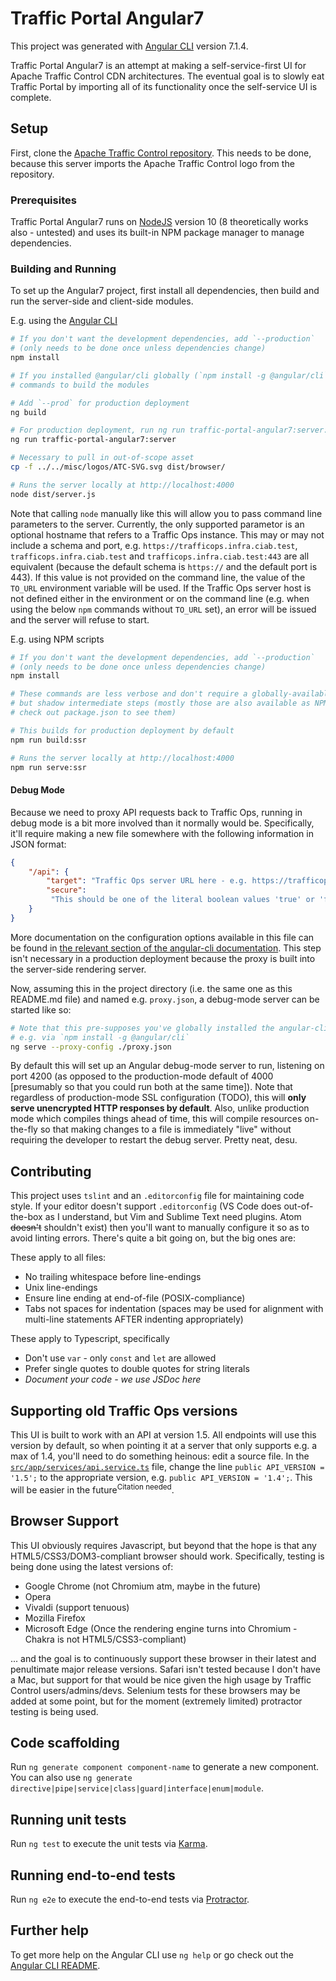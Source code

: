 <!--
Licensed under the Apache License, Version 2.0 (the "License");
you may not use this file except in compliance with the License.
You may obtain a copy of the License at

    http://www.apache.org/licenses/LICENSE-2.0

Unless required by applicable law or agreed to in writing, software
distributed under the License is distributed on an "AS IS" BASIS,
WITHOUT WARRANTIES OR CONDITIONS OF ANY KIND, either express or implied.
See the License for the specific language governing permissions and
limitations under the License.
-->

# Traffic Portal Angular7
This project was generated with [Angular CLI](https://github.com/angular/angular-cli) version 7.1.4.

Traffic Portal Angular7 is an attempt at making a self-service-first UI for Apache Traffic Control CDN architectures. The eventual goal is to slowly eat Traffic Portal by importing all of its functionality once the self-service UI is complete.

## Setup
First, clone the [Apache Traffic Control repository](git://github.com/apache/trafficcontrol). This needs to be done, because this server imports the Apache Traffic Control logo from the repository.

### Prerequisites
Traffic Portal Angular7 runs on [NodeJS](https://nodejs.org/) version 10 (8 theoretically works also - untested) and uses its built-in NPM package manager to manage dependencies.

### Building and Running
To set up the Angular7 project, first install all dependencies, then build and run the server-side and client-side modules.

E.g. using the [Angular CLI](https://github.com/angular/angular-cli)

```bash
# If you don't want the development dependencies, add `--production`
# (only needs to be done once unless dependencies change)
npm install

# If you installed @angular/cli globally (`npm install -g @angular/cli`), then you can use these
# commands to build the modules

# Add `--prod` for production deployment
ng build

# For production deployment, run ng run traffic-portal-angular7:server:production
ng run traffic-portal-angular7:server

# Necessary to pull in out-of-scope asset
cp -f ../../misc/logos/ATC-SVG.svg dist/browser/

# Runs the server locally at http://localhost:4000
node dist/server.js
```
Note that calling `node` manually like this will allow you to pass command line parameters to the server. Currently, the only supported parametor is an optional hostname that refers to a Traffic Ops instance. This may or may not include a schema and port, e.g. `https://trafficops.infra.ciab.test`, `trafficops.infra.ciab.test` and `trafficops.infra.ciab.test:443` are all equivalent (because the default schema is `https://` and the default port is 443). If this value is not provided on the command line, the value of the `TO_URL` environment variable will be used. If the Traffic Ops server host is not defined either in the environment or on the command line (e.g. when using the below `npm` commands without `TO_URL` set), an error will be issued and the server will refuse to start.

E.g. using NPM scripts

```bash
# If you don't want the development dependencies, add `--production`
# (only needs to be done once unless dependencies change)
npm install

# These commands are less verbose and don't require a globally-available `@angular/cli` install,
# but shadow intermediate steps (mostly those are also available as NPM scripts,
# check out package.json to see them)

# This builds for production deployment by default
npm run build:ssr

# Runs the server locally at http://localhost:4000
npm run serve:ssr
```

#### Debug Mode
Because we need to proxy API requests back to Traffic Ops, running in debug mode is a bit more involved than it normally would be. Specifically, it'll require making a new file somewhere with the following information in JSON format:

```json
{
	"/api": {
		"target": "Traffic Ops server URL here - e.g. https://trafficops.apache.test",
		"secure":
		 "This should be one of the literal boolean values 'true' or 'false' to indicate if certificate authenticity should be checked."
	}
}
```
More documentation on the configuration options available in this file can be found in [the relevant section of the angular-cli documentation](https://github.com/angular/angular-cli/blob/master/docs/documentation/stories/proxy.md). This step isn't necessary in a production deployment because the proxy is built into the server-side rendering server.

Now, assuming this in the project directory (i.e. the same one as this README.md file) and named e.g. `proxy.json`, a debug-mode server can be started like so:

```bash
# Note that this pre-supposes you've globally installed the angular-cli
# e.g. via `npm install -g @angular/cli`
ng serve --proxy-config ./proxy.json
```

By default this will set up an Angular debug-mode server to run, listening on port 4200 (as opposed to the production-mode default of 4000 [presumably so that you could run both at the same time]). Note that regardless of production-mode SSL configuration (TODO), this will **only serve unencrypted HTTP responses by default**. Also, unlike production mode which compiles things ahead of time, this will compile resources on-the-fly so that making changes to a file is immediately "live" without requiring the developer to restart the debug server. Pretty neat, desu.

## Contributing
This project uses `tslint` and an `.editorconfig` file for maintaining code style. If your editor doesn't support `.editorconfig` (VS Code does out-of-the-box as I understand, but Vim and Sublime Text need plugins. Atom ~~doesn't~~ shouldn't exist) then you'll want to manually configure it so as to avoid linting errors. There's quite a bit going on, but the big ones are:

These apply to all files:

- No trailing whitespace before line-endings
- Unix line-endings
- Ensure line ending at end-of-file (POSIX-compliance)
- Tabs not spaces for indentation (spaces may be used for alignment with multi-line statements AFTER indenting appropriately)

These apply to Typescript, specifically

- Don't use `var` - only `const` and `let` are allowed
- Prefer single quotes to double quotes for string literals
- *Document your code - we use JSDoc here*

## Supporting old Traffic Ops versions
This UI is built to work with an API at version 1.5. All endpoints will use this version by default, so when pointing it at a server that only supports e.g. a max of 1.4, you'll need to do something heinous: edit a source file. In the [`src/app/services/api.service.ts`](./src/app/services/api.service.ts) file, change the line `public API_VERSION = '1.5';` to the appropriate version, e.g. `public API_VERSION = '1.4';`. This will be easier in the future<sup>Citation needed</sup>.

## Browser Support
This UI obviously requires Javascript, but beyond that the hope is that any HTML5/CSS3/DOM3-compliant browser should work. Specifically, testing is being done using the latest versions of:

- Google Chrome (not Chromium atm, maybe in the future)
- Opera
- Vivaldi (support tenuous)
- Mozilla Firefox
- Microsoft Edge (Once the rendering engine turns into Chromium - Chakra is not HTML5/CSS3-compliant)

... and the goal is to continuously support these browser in their latest and penultimate major release versions. Safari isn't tested because I don't have a Mac, but support for that would be nice given the high usage by Traffic Control users/admins/devs. Selenium tests for these browsers may be added at some point, but for the moment (extremely limited) protractor testing is being used.

## Code scaffolding
Run `ng generate component component-name` to generate a new component. You can also use `ng generate directive|pipe|service|class|guard|interface|enum|module`.

## Running unit tests
Run `ng test` to execute the unit tests via [Karma](https://karma-runner.github.io).

## Running end-to-end tests
Run `ng e2e` to execute the end-to-end tests via [Protractor](http://www.protractortest.org/).

## Further help
To get more help on the Angular CLI use `ng help` or go check out the [Angular CLI README](https://github.com/angular/angular-cli/blob/master/README.md).
